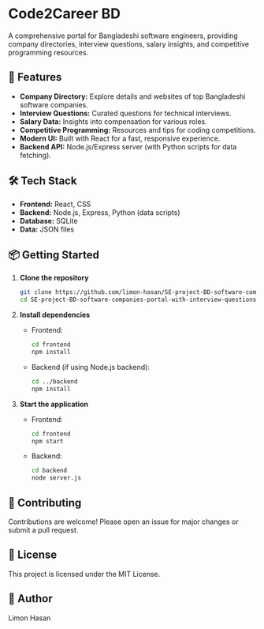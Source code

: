 # Code2Career BD

A comprehensive portal for Bangladeshi software engineers, providing company directories, interview questions, salary insights, and competitive programming resources.

## 🚀 Features

- **Company Directory:** Explore details and websites of top Bangladeshi software companies.
- **Interview Questions:** Curated questions for technical interviews.
- **Salary Data:** Insights into compensation for various roles.
- **Competitive Programming:** Resources and tips for coding competitions.
- **Modern UI:** Built with React for a fast, responsive experience.
- **Backend API:** Node.js/Express server (with Python scripts for data fetching).

## 🛠️ Tech Stack

- **Frontend:** React, CSS
- **Backend:** Node.js, Express, Python (data scripts)
- **Database:** SQLite
- **Data:** JSON files

## 📦 Getting Started

1. **Clone the repository**
    ```sh
    git clone https://github.com/limon-hasan/SE-project-BD-software-companies-portal-with-interview-questions.git
    cd SE-project-BD-software-companies-portal-with-interview-questions
    ```

2. **Install dependencies**
    - Frontend:
       ```sh
       cd frontend
       npm install
       ```
    - Backend (if using Node.js backend):
       ```sh
       cd ../backend
       npm install
       ```

3. **Start the application**
    - Frontend:
       ```sh
       cd frontend
       npm start
       ```
    - Backend:
       ```sh
       cd backend
       node server.js
       ```

## 🤝 Contributing

Contributions are welcome! Please open an issue for major changes or submit a pull request.

## 📄 License

This project is licensed under the MIT License.

## 👤 Author

Limon Hasan


